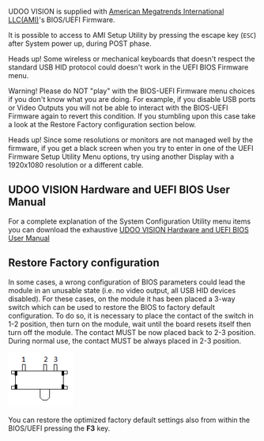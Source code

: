 UDOO VISION is supplied with [American Megatrends International LLC(AMI)](https://ami.com/en/products/)'s BIOS/UEFI Firmware.

It is possible to access to AMI Setup Utility by pressing the escape key (`ESC`) after System power up, during POST phase.

<span class="label label-warning">Heads up!</span> Some wireless or mechanical keyboards that doesn't respect the standard USB HID protocol could doesn't work in the UEFI BIOS Firmware menu.

<div class="alert alert-danger" role="alert">
  <span class="glyphicon glyphicon-exclamation-sign" aria-hidden="true"></span>
  <span class="sr-only">Warning!</span>
  Please do NOT "play" with the BIOS-UEFI Firmware menu choices if you don't know what you are doing. For example, if you disable USB ports or Video Outputs you will not be able to interact with the BIOS-UEFI Firmware again to revert this condition. If you stumbling upon this case take a look at the Restore Factory configuration section below. 
</div>

<span class="label label-warning">Heads up!</span> Since some resolutions or monitors are not managed well by the firmware, if you get a black screen when you try to enter in one of the UEFI Firmware Setup Utility Menu options, try using another Display with a 1920x1080 resolution or a different cable.

## UDOO VISION Hardware and UEFI BIOS User Manual

For a complete explanation of the System Configuration Utility menu items you can download the exhaustive [UDOO VISION Hardware and UEFI BIOS User Manual](https://udoo.org/download/files/UDOO_VISION/Doc/UDOO_VISION_MANUAL.pdf)


## Restore Factory configuration

In some cases, a wrong configuration of BIOS parameters could lead the module in an unusable state (i.e. no video output, all USB HID devices disabled). For these cases, on the module it has been placed a 3-way switch which can be used to restore the BIOS to factory default configuration. To do so, it is necessary to place the contact of the switch in 1-2 position, then turn on the module, wait until the board resets itself then turn off the module. The contact MUST be now placed back to 2-3 position. During normal use, the contact MUST be always placed in 2-3 position.

![img](/img/udoo_vision_uefi_restore_switch.png)


You can restore the optimized factory default settings also from within the BIOS/UEFI pressing the **F3** key.